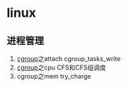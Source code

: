 # linux

## 进程管理
1. [cgroup](https://tech.meituan.com/2015/03/31/cgroups.html)之attach cgroup_tasks_write
2. [cgroup](https://www.cnblogs.com/organic/p/17320490.html)之cpu CFS和CFS组调度
3. cgroup之mem try_charge